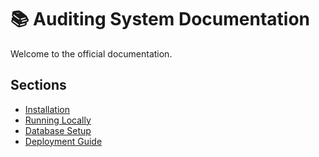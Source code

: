 # 📚 Auditing System Documentation

Welcome to the official documentation.

## Sections

- [Installation](01-installation.md)
- [Running Locally](02-local-development.md)
- [Database Setup](03-database-setup.md)
- [Deployment Guide](04-deployment.md)